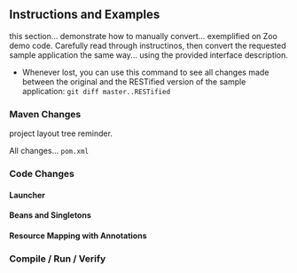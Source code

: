 ## Instructions and Examples

this section... demonstrate how to manually convert... exemplified on Zoo demo code. Carefully read through instructinos, then convert the requested sample application the same way... using the provided interface description.

 * Whenever lost, you can use this command to see all changes made between the original and the RESTified version of the sample application:
```git diff master..RESTified```


### Maven Changes

project layout tree reminder.

All changes... ```pom.xml```

### Code Changes

#### Launcher

#### Beans and Singletons

#### Resource Mapping with Annotations

### Compile / Run / Verify
